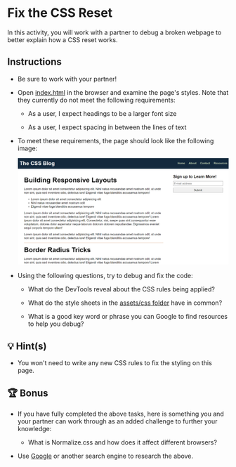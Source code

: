# Fix the CSS Reset

In this activity, you will work with a partner to debug a broken webpage to better explain how a CSS reset works.

## Instructions

* Be sure to work with your partner!

* Open [index.html](./Unsolved/index.html) in the browser and examine the page's styles. Note that they currently do not meet the following requirements:

  * As a user, I expect headings to be a larger font size

  * As a user, I expect spacing in between the lines of text

* To meet these requirements, the page should look like the following image:

  ![The blog layout has larger sized headers and spacing in between the lines of text](./Images/01-correct-styles.png)

* Using the following questions, try to debug and fix the code:
  
  * What do the DevTools reveal about the CSS rules being applied?
  
  * What do the style sheets in the [assets/css folder](./Unsolved/assets/css/) have in common?
  
  * What is a good key word or phrase you can Google to find resources to help you debug?

## 💡 Hint(s)

* You won't need to write any new CSS rules to fix the styling on this page.

## 🏆 Bonus

* If you have fully completed the above tasks, here is something you and your partner can work through as an added challenge to further your knowledge:

  * What is Normalize.css and how does it affect different browsers?

* Use [Google](https://www.google.com) or another search engine to research the above.

